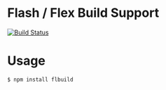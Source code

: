 # Flash / Flex Build Support
[![Build Status](https://travis-ci.org/iamssen/flbuild.png)](https://travis-ci.org/iamssen/flbuild)

# Usage

	$ npm install flbuild